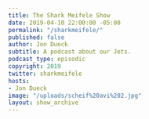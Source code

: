 ```yaml
---
title: The Shark Meifele Show
date: 2019-04-10 22:00:00 -05:00
permalink: "/sharkmeifele/"
published: false
author: Jon Dueck
subtitle: A podcast about our Jets.
podcast_type: episodic
copyright: 2019
twitter: sharkmeifele
hosts:
- Jon Dueck
image: "/uploads/scheif%20avi%202.jpg"
layout: show_archive
---
```

